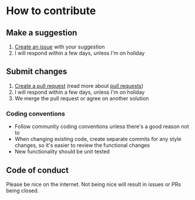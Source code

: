 # How to contribute

## Make a suggestion
1. [Create an issue](https://github.com/MatMoore/string-inspector/issues/new) with your suggestion
2. I will respond within a few days, unless I'm on holiday

## Submit changes
1. [Create a pull request](https://github.com/matmoore/string-inspector/pull/new/master) (read more about [pull requests](http://help.github.com/pull-requests/))
2. I will respond within a few days, unless I'm on holiday
3. We merge the pull request or agree on another solution

### Coding conventions
- Follow community coding conventions unless there's a good reason not to
- When changing existing code, create separate commits for any style changes, so it's easier to review the functional changes
- New functionality should be unit tested

## Code of conduct
Please be nice on the internet. Not being nice will result in issues or PRs being closed.
